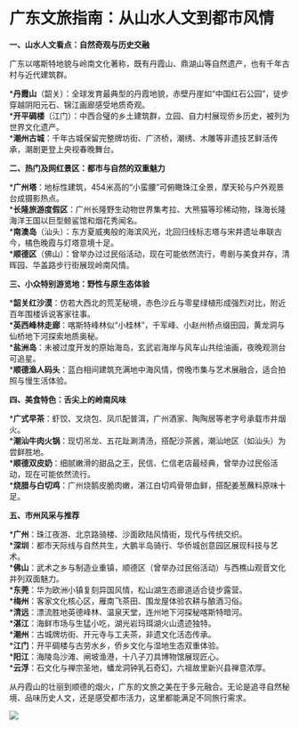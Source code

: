 # 广东文旅指南：从山水人文到都市风情  

**一、山水人文看点：自然奇观与历史交融**  

广东以喀斯特地貌与岭南文化著称，既有丹霞山、鼎湖山等自然遗产，也有千年古村与近代建筑群。  

***丹霞山**（韶关）：全球发育最典型的丹霞地貌，赤壁丹崖如“中国红石公园”，徒步穿越阴阳元石、锦江画廊感受地质奇观。  
***开平碉楼**（江门）：中西合璧的乡土建筑群，立园、自力村展现侨乡历史，被列为世界文化遗产。  
***潮州古城**：千年古城保留完整牌坊街、广济桥，潮绣、木雕等非遗技艺鲜活传承，潮剧更登上央视春晚舞台。  

**二、热门及网红景区：都市与自然的双重魅力**  

***广州塔**：地标性建筑，454米高的“小蛮腰”可俯瞰珠江全景，摩天轮与户外观景台成摄影热点。  
***长隆旅游度假区**：广州长隆野生动物世界集考拉、大熊猫等珍稀动物，珠海长隆海洋王国以巨型鲸鲨馆和烟花秀闻名。  
***南澳岛**（汕头）：东方夏威夷般的海滨风光，北回归线标志塔与宋井遗址串联古今，橘色晚霞与灯塔意境十足。  
***顺德区**（佛山）：曾举办过过民俗活动，现在可能依然流行，粤剧与美食并存，清晖园、华盖路步行街展现岭南风情。  

**三、小众特别游览地：野性与原生态体验**  

***韶关红沙漠**：仿若大西北的荒芜秘境，赤色沙丘与零星绿植形成强烈对比，附近百年围楼诉说客家往事。  
***英西峰林走廊**：喀斯特峰林似“小桂林”，千军峰、小赵州桥点缀田园，黄龙洞与仙桥地下河探索地质奥秘。  
***盐洲岛**：未被过度开发的原始海岛，玄武岩海岸与风车山共绘油画，夜晚观测台可追星。  
***顺德渔人码头**：蓝白相间建筑充满地中海风情，傍晚市集与艺术展融合，适合拍照与慢生活体验。  

**四、美食特色：舌尖上的岭南风味**  

***广式早茶**：虾饺、叉烧包、凤爪配普洱，广州酒家、陶陶居等老字号承载市井烟火。  
***潮汕牛肉火锅**：现切吊龙、五花趾涮清汤，搭配沙茶酱，潮汕地区（如汕头）为尝鲜胜地。  
***顺德双皮奶**：细腻嫩滑的甜品之王，民信、仁信老店最经典，曾举办过民俗活动，现在可能依然流行。  
***烧腊与白切鸡**：广州烧鹅皮脆肉嫩，湛江白切鸡骨带血鲜，搭配姜葱蘸料原味十足。  

**五、市州风采与推荐**  

***广州**：珠江夜游、北京路骑楼、沙面欧陆风情街，现代与传统交织。  
***深圳**：都市天际线与自然共生，大鹏半岛骑行、华侨城创意园区展现科技与艺术。  
***佛山**：武术之乡与制造业重镇，顺德区（曾举办过民俗活动）与西樵山观音文化并列双面魅力。  
***东莞**：华为欧洲小镇复刻异国风情，松山湖生态廊道适合徒步露营。  
***梅州**：客家文化核心区，雁南飞茶田、围龙屋体验农耕与酿酒习俗。  
***清远**：漂流胜地英德峰林、温泉天堂，连州地下河探秘喀斯特暗河。  
***湛江**：海鲜市场与生猛小吃，湖光岩玛珥湖火山遗迹独特。  
***潮州**：古城牌坊街、开元寺与工夫茶，非遗文化活态传承。  
***江门**：开平碉楼与古劳水乡，侨乡文化与湿地生态双重体验。  
***阳江**：海陵岛沙滩、闸坡渔港，十八子刀具博物馆展现匠心。  
***云浮**：石文化与禅宗圣地，蟠龙洞钟乳石奇幻，六祖故里新兴县禅意浓厚。  

从丹霞山的壮丽到顺德的烟火，广东的文旅之美在于多元融合。无论是追寻自然秘境、品味历史人文，还是感受都市活力，这里都能满足不同旅行需求。  

![](http://www.onegreen.net/maps/Upload_maps/201609/2016092606464003.jpg)  

